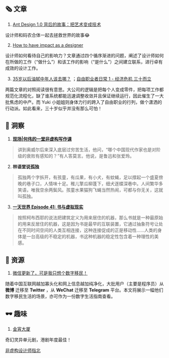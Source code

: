 ##  🗞 文章

1. [Ant Design 1.0 背后的故事：把艺术变成技术](https://www.yuque.com/ant-design/ant-design/dg6tix)

设计师和码农合体一起去拯救世界的故事😂

2. [How to have impact as a designer](https://www.intercom.com/blog/product-designer-impact/?ref=webdesignernews.com)

设计师如何看待自己的影响力？文章通过四个循序渐进的问题，阐述了设计师如何在所做的工作（“做什么”）和该工作的影响（“是什么”）之间建立联系，进行卓有成效的设计工作。

3. [35岁以后油腻中年人该去哪？](https://mp.weixin.qq.com/s/AXmXQye9_puIFVn_okTEPw)  ；[自由职业者日常 1 - 经济危机 三十而立](https://zhuanlan.zhihu.com/p/84386413)

两篇文章的对照阅读很有意思。大公司的逻辑是把每个人变成零件，把每项工作都规范化流程化，缺了谁系统都能迅速调整收敛并且保证继续运行，因此催生了一大批焦虑的中产。而 Yuki 小姐姐则身体力行的跨入了自由职业的行列，做个潇洒的行动派。如此看来，三十岁似乎并没有那么可怕！

## 💬 洞察

1. **[现场|何伟的一堂非虚构写作课](https://mp.weixin.qq.com/s/eZPhWQUSvJ9zF4O4aVeVIA)**

> 讲到奥威尔后来深入底层过穷苦生活，他问，“哪个中国现代作家也是对阶级的衰败有感知的？”有人答莫言。他说，是鲁迅和张爱玲。

2. **林语堂说孤独**

> 孤独两个字拆开，有孩童，有瓜果，有小犬，有蚊蝇，足以撑起一个盛夏傍晚的巷子口，人情味十足。稚儿擎瓜柳蓬下，细犬逐蝶深巷中。人间繁华多笑语，唯我空余两鬓风。孩童水果猫狗飞蝇当然热闹，可都与你无关，这就叫孤独。

3. **[一天世界 Episode 41: 书与虚拟现实](https://yitianshijie.net/41)**

> 按照柯布西耶的说法把建筑定义为用来居住的机器，那么书就是一种最原始的用来反居住的机器，这是因为书是最早的互联装置，它通过抽象符号让处在不同时间空间的人类互相连接，这种连接促成的正是移动性......人类的身体是一台高级的不稳定的机器，书这种机器的稳定性包含着一种理性的美感。

## 💎 资源

1. [微信更新了，可是我只想个数字移民！](https://mp.weixin.qq.com/s?__biz=MzI5MDM4NTYwOA==&mid=2247486552&idx=1&sn=7a093321c29dd1fd67c818a629f0da88&chksm=ec21f7ffdb567ee9539adc5c71a80f5758193e1ffa0102a60fdfade77cd53ab859a0158dfff0&mpshare=1&scene=1&srcid=0922lRFHP7M1JfcOV5X4aKVQ&sharer_sharetime=1569118540744&sharer_shareid=a56587fa0b31f9e20d84d6901253d4ae#rd)

随着中国互联网越加寡头化和网上信息越加纯净化，大批用户（主要是程序员）从 **微博** 迁移至 **Twitter** ，从 **WeChat** 迁移至 **Telegram** 平台。本文将展示一幅他们数字移民生活的场景，亦可作为一份数字生活指南查看。

## 🕶 趣味

1. [金宵大厦](https://movie.douban.com/subject/30156074/)

奇幻灵异单元剧，港剧年度最佳！

[非虚构设计师指北](https://www.yuque.com/lynnete/design)